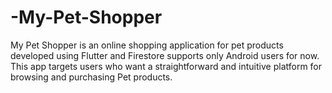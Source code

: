 # -My-Pet-Shopper
My Pet Shopper is an online shopping application for pet products developed using Flutter and Firestore supports only Android users for now. This app targets users who want a straightforward and intuitive platform for browsing and purchasing Pet products. 
